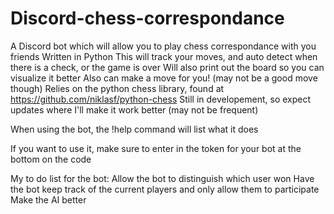 # Discord-chess-correspondance
A Discord bot which will allow you to play chess correspondance with you friends
Written in Python
This will track your moves, and auto detect when there is a check, or the game is over
Will also print out the board so you can visualize it better
Also can make a move for you! (may not be a good move though)
Relies on the python chess library, found at https://github.com/niklasf/python-chess
Still in developement, so expect updates where I'll make it work better (may not be frequent)

When using the bot, the !help command will list what it does

If you want to use it, make sure to enter in the token for your bot at the bottom on the code

My to do list for the bot:
  Allow the bot to distinguish which user won
  Have the bot keep track of the current players and only allow them to participate
  Make the AI better
